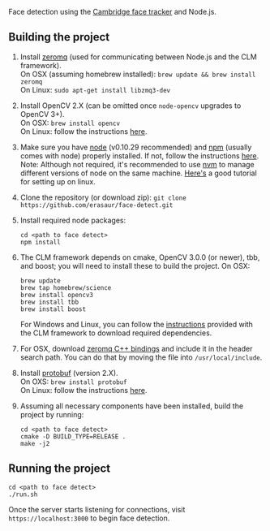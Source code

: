 Face detection using the [Cambridge face tracker](https://github.com/TadasBaltrusaitis/CLM-framework) and Node.js.

## Building the project

1. Install [zeromq](https://github.com/zeromq/libzmq) (used for communicating
   between Node.js and the CLM framework).  
   On OSX (assuming homebrew installed): `brew update && brew install zeromq`  
   On Linux: `sudo apt-get install libzmq3-dev`  

2. Install OpenCV 2.X (can be omitted once `node-opencv` upgrades to OpenCV 3+).  
   On OSX: `brew install opencv`  
   On Linux: follow the instructions [here](http://docs.opencv.org/2.4/doc/tutorials/introduction/linux_install/linux_install.html).

3. Make sure you have [node](https://github.com/nodejs/node) (v0.10.29 recommended) and [npm](https://github.com/npm/npm) (usually comes with node) properly installed. If not, follow the
   instructions [here](https://docs.npmjs.com/getting-started/installing-node).  
   Note: Although not required, it's recommended to use [nvm](https://github.com/creationix/nvm) to manage different versions of node on the same machine. [Here's](http://stackoverflow.com/questions/8108609/install-multiple-version-of-node-js-using-nvm-ubuntu) a good tutorial for setting up on linux.

4. Clone the repository (or download zip): `git clone https://github.com/erasaur/face-detect.git`

5. Install required node packages:
   ```
   cd <path to face detect>
   npm install
   ```

6. The CLM framework depends on cmake, OpenCV 3.0.0 (or newer), tbb, and boost; 
   you will need to install these to build the project. 
   On OSX: 
   ```
   brew update
   brew tap homebrew/science
   brew install opencv3
   brew install tbb
   brew install boost
   ```

   For Windows and Linux, you can follow the [instructions](https://github.com/TadasBaltrusaitis/CLM-framework/blob/master/Readme.txt) provided with the CLM framework to download required dependencies.

7. For OSX, download [zeromq C++ bindings](https://github.com/zeromq/cppzmq/blob/master/zmq.hpp) and include it in the header search path. 
   You can do that by moving the file into `/usr/local/include`.

8. Install [protobuf](https://github.com/google/protobuf) (version 2.X).  
   On OXS: `brew install protobuf`  
   On Linux: follow the instructions
   [here](https://github.com/google/protobuf/tree/master/src).

9. Assuming all necessary components have been installed, build the project
   by running:
   ```
   cd <path to face detect>
   cmake -D BUILD_TYPE=RELEASE .
   make -j2
   ```

## Running the project

```
cd <path to face detect>
./run.sh
```

Once the server starts listening for connections, visit `https://localhost:3000` to begin face detection.
